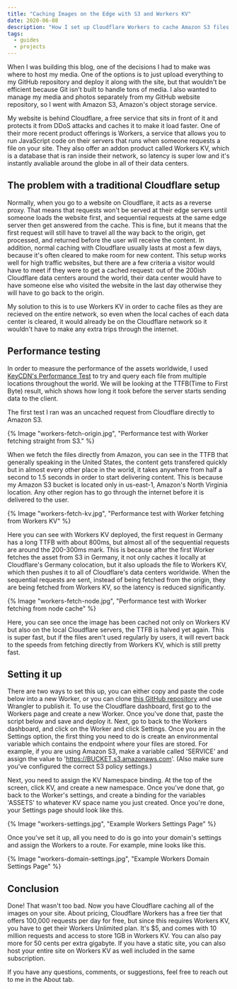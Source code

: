 ```yaml
---
title: "Caching Images on the Edge with S3 and Workers KV"
date: 2020-06-08
description: "How I set up Cloudflare Workers to cache Amazon S3 files on Cloudflare Workers KV."
tags:
  - guides
  - projects
---
```

When I was building this blog, one of the decisions I had to make was where to host my media. One of the options is to just upload everything to my GitHub repository and deploy it along with the site, but that wouldn't be efficient because Git isn't built to handle tons of media. I also wanted to manage my media and photos separately from my GitHub website repository, so I went with Amazon S3, Amazon's object storage service.

My website is behind Cloudflare, a free service that sits in front of it and protects it from DDoS attacks and caches it to make it load faster. One of their more recent product offerings is Workers, a service that allows you to run JavaScript code on their servers that runs when someone requests a file on your site. They also offer an addon product called Workers KV, which is a database that is ran inside their network, so latency is super low and it's instantly avaliable around the globe in all of their data centers.

## The problem with a traditional Cloudflare setup

Normally, when you go to a website on Cloudflare, it acts as a reverse proxy. That means that requests won't be served at their edge servers until someone loads the website first, and sequential requests at the same edge server then get answered from the cache. This is fine, but it means that the first request will still have to travel all the way back to the origin, get processed, and returned before the user will receive the content. In addition, normal caching with Cloudflare usually lasts at most a few days, because it's often cleared to make room for new content. This setup works well for high traffic websites, but there are a few criteria a visitor would have to meet if they were to get a cached request: out of the 200ish Cloudflare data centers around the world, their data center would have to have someone else who visited the website in the last day otherwise they will have to go back to the origin.

My solution to this is to use Workers KV in order to cache files as they are recieved on the entire network, so even when the local caches of each data center is cleared, it would already be on the Cloudflare network so it wouldn't have to make any extra trips through the internet.

## Performance testing

In order to measure the performance of the assets worldwide, I used [KeyCDN's Performance Test](https://tools.keycdn.com/performance) to try and query each file from multiple locations throughout the world. We will be looking at the TTFB(Time to First Byte) result, which shows how long it took before the server starts sending data to the client.

The first test I ran was an uncached request from Cloudflare directly to Amazon S3.

{% Image "workers-fetch-origin.jpg", "Performance test with Worker fetching straight from S3." %}

When we fetch the files directly from Amazon, you can see in the TTFB that generally speaking in the United States, the content gets transfered quickly but in almost every other place in the world, it takes anywhere from half a second to 1.5 seconds in order to start delivering content. This is because my Amazon S3 bucket is located only in us-east-1, Amazon's North Virginia location. Any other region has to go through the internet before it is delivered to the user.

{% Image "workers-fetch-kv.jpg", "Performance test with Worker fetching from Workers KV" %}

Here you can see with Workers KV deployed, the first request in Germany has a long TTFB with about 800ms, but almost all of the sequential requests are around the 200-300ms mark. This is because after the first Worker fetches the asset from S3 in Germany, it not only caches it locally at Cloudflare's Germany colocation, but it also uploads the file to Workers KV, which then pushes it to all of Cloudflare's data centers worldwide. When the sequential requests are sent, instead of being fetched from the origin, they are being fetched from Workers KV, so the latency is reduced significantly.

{% Image "workers-fetch-node.jpg", "Performance test with Worker fetching from node cache" %}

Here, you can see once the image has been cached not only on Workers KV but also on the local Cloudflare servers, the TTFB is halved yet again. This is super fast, but if the files aren't used regularly by users, it will revert back to the speeds from fetching directly from Workers KV, which is still pretty fast.

## Setting it up

There are two ways to set this up, you can either copy and paste the code below into a new Worker, or you can clone [this GitHub repository](https://github.com/MaxRatmeyer/workers-asset-cache) and use Wrangler to publish it. To use the Cloudflare dashboard, first go to the Workers page and create a new Worker. Once you've done that, paste the script below and save and deploy it. Next, go to back to the Workers dashboard, and click on the Worker and click Settings. Once you are in the Settings option, the first thing you need to do is create an environmental variable which contains the endpoint where your files are stored. For example, if you are using Amazon S3, make a variable called 'SERVICE' and assign the value to 'https://BUCKET.s3.amazonaws.com'. (Also make sure you've configured the correct S3 policy settings.) 

<script src="https://gist.github.com/mratmeyer/4bf0da0d23fe634c30972e6eafe4605e.js"></script>

Next, you need to assign the KV Namespace binding. At the top of the screen, click KV, and create a new namespace. Once you've done that, go back to the Worker's settings, and create a binding for the variables 'ASSETS' to whatever KV space name you just created. Once you're done, your Settings page should look like this.

{% Image "workers-settings.jpg", "Example Workers Settings Page" %}

Once you've set it up, all you need to do is go into your domain's settings and assign the Workers to a route. For example, mine looks like this.

{% Image "workers-domain-settings.jpg", "Example Workers Domain Settings Page" %}

## Conclusion

Done! That wasn't too bad. Now you have Cloudflare caching all of the images on your site. About pricing, Cloudflare Workers has a free tier that offers 100,000 requests per day for free, but since this requires Workers KV, you have to get their Workers Unlimited plan. It's $5, and comes with 10 million requests and access to store 1GB in Workers KV. You can also pay more for 50 cents per extra gigabyte. If you have a static site, you can also host your entire site on Workers KV as well included in the same subscription.

If you have any questions, comments, or suggestions, feel free to reach out to me in the About tab.
